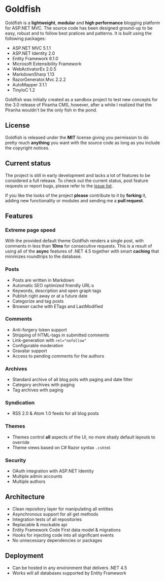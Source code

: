 # Goldfish

Goldfish is a **lightweight**, **modular** and **high performance** blogging platform for ASP.NET MVC. The source code has been designed ground-up to be easy, robust and to follow best pratices and patterns. It is built using the following packages:

* ASP.NET MVC 5.1.1
* ASP.NET Identity 2.0
* Entity Framework 6.1.0
* Microsoft Extensibility Framework
* WebActivatorEx 2.0.5
* MarkdownSharp 1.13
* RazorGenerator.Mvc 2.2.2
* AutoMapper 3.1.1
* TinyIoC 1.2

Goldfish was initially created as a sandbox project to test new concepts for the 3.0 release of Piranha CMS, however, after a while I realized that the Piranha wouldn't be the only fish in the pond.

## License

Goldfish is released under the **MIT** license giving you permission to do pretty much **anything** you want with the source code as long as you include the copyright notices.

## Current status

The project is still in early development and lacks a lot of features to be considered a full release. To check out the current status, post feature requests or report bugs, please refer to the [issue list](http://github.com/goldfish/issues).

If you like the looks of the project **please** contribute to it by **forking** it, adding new functionality or modules and sending me a **pull request**.

## Features

### Extreme page speed

With the provided default theme Goldfish renders a single post, with comments in less than **10ms** for consecutive requests. This is a result of using all of the **async** features of .NET 4.5 together with smart **caching** that minimizes roundtrips to the database.

### Posts

* Posts are written in Markdown
* Automatic SEO optimized friendly URL:s
* Keywords, description and open graph tags
* Publish right away or at a future date
* Categorize and tag posts
* Browser cache with ETags and LastModified

### Comments

* Anti-forgery token support
* Stripping of HTML-tags in submitted comments
* Link-generation with `rel="nofollow"`
* Configurable moderation
* Gravatar support
* Access to pending comments for the authors

### Archives

* Standard archive of all blog pots with paging and date filter
* Category archives with paging
* Tag archives with paging

### Syndication

* RSS 2.0 & Atom 1.0 feeds for all blog posts

### Themes

* Themes control **all** aspects of the UI, no more shady default layouts to override
* Theme views based on C# Razor syntax `.cshtml`

### Security

* OAuth integration with ASP.NET Identity
* Multiple admin accounts
* Multiple authors


## Architecture

* Clean repository layer for manipulating all entities
* Asynchronous support for all get methods
* Integration tests of all repositories
* Replacable & mockable api
* Entity Framework Code First data model & migrations
* Hooks for injecting code into all significant events
* No unnecessary dependencies or packages

## Deployment

* Can be hosted in any environment that delivers .NET 4.5
* Works will all databases supported by Entity Framework